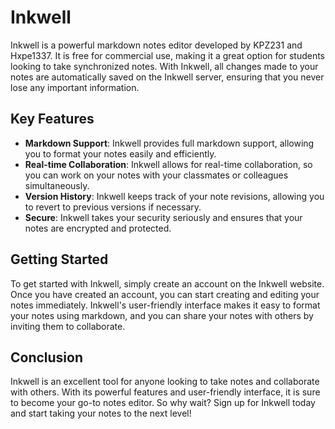# Inkwell

Inkwell is a powerful markdown notes editor developed by KPZ231 and Hxpe1337. It is free for commercial use, making it a great option for students looking to take synchronized notes. With Inkwell, all changes made to your notes are automatically saved on the Inkwell server, ensuring that you never lose any important information.

## Key Features

- **Markdown Support**: Inkwell provides full markdown support, allowing you to format your notes easily and efficiently.
- **Real-time Collaboration**: Inkwell allows for real-time collaboration, so you can work on your notes with your classmates or colleagues simultaneously.
- **Version History**: Inkwell keeps track of your note revisions, allowing you to revert to previous versions if necessary.
- **Secure**: Inkwell takes your security seriously and ensures that your notes are encrypted and protected.

## Getting Started

To get started with Inkwell, simply create an account on the Inkwell website. Once you have created an account, you can start creating and editing your notes immediately. Inkwell's user-friendly interface makes it easy to format your notes using markdown, and you can share your notes with others by inviting them to collaborate.

## Conclusion

Inkwell is an excellent tool for anyone looking to take notes and collaborate with others. With its powerful features and user-friendly interface, it is sure to become your go-to notes editor. So why wait? Sign up for Inkwell today and start taking your notes to the next level!
